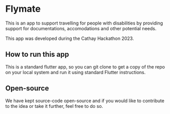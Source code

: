 # Flymate

This is an app to support travelling for people with disabilities by providing support for documentations, accomodations and other potential needs.

This app was developed during the Cathay Hackathon 2023.

## How to run this app

This is a standard flutter app, so you can git clone to get a copy of the repo on your local system and run it using standard Flutter instructions.


## Open-source

We have kept source-code open-source and if you would like to contribute to the idea or take it further, feel free to do so.
